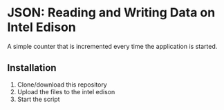 # JSON: Reading and Writing Data on Intel Edison
A simple counter that is incremented every time the application is started.

## Installation
1. Clone/download this repository
2. Upload the files to the intel edison
3. Start the script
